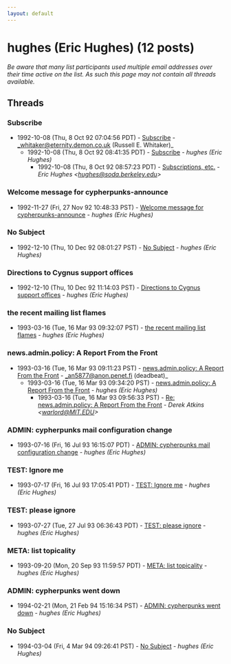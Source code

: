 ```yaml
---
layout: default
---
```


# hughes (Eric Hughes) (12 posts)

_Be aware that many list participants used multiple email addresses over their time active on the list. As such this page may not contain all threads available._

## Threads

### Subscribe
+ 1992-10-08 (Thu, 8 Oct 92 07:04:56 PDT) - [Subscribe](/archive/1992/10/454afdeccfcfc12faec4a1c95227823ccd2317215802fba5cb077de5bba38b1f) - _whitaker@eternity.demon.co.uk (Russell E. Whitaker)_
  + 1992-10-08 (Thu, 8 Oct 92 08:41:35 PDT) - [Subscribe](/archive/1992/10/4dda48fae2f6e862d1a35aa019c82ecee26503b544f80ca323cc75f6238d3c42) - _hughes (Eric Hughes)_
    + 1992-10-08 (Thu, 8 Oct 92 08:57:23 PDT) - [Subscriptions, etc.](/archive/1992/10/20afd4cea4d9e2d57280c5afce0c3f16abf843ef65658c20b5cd90f7b78a1070) - _Eric Hughes \<hughes@soda.berkeley.edu\>_

### Welcome message for cypherpunks-announce
+ 1992-11-27 (Fri, 27 Nov 92 10:48:33 PST) - [Welcome message for cypherpunks-announce](/archive/1992/11/6330b1405e402cdeab1bd11aa5956be5de2cf93315b472fc0f1f688ceba0be70) - _hughes (Eric Hughes)_

### No Subject
+ 1992-12-10 (Thu, 10 Dec 92 08:01:27 PST) - [No Subject](/archive/1992/12/eeb8c7dd644333134f1cf062e496a472a15eaaa5a3f0606c4c8216b40377fd93) - _hughes (Eric Hughes)_

### Directions to Cygnus support offices
+ 1992-12-10 (Thu, 10 Dec 92 11:14:03 PST) - [Directions to Cygnus support offices](/archive/1992/12/d1e396967377e90d7019eef543dd5233dc51ec206f132284e5413662e49e3a0c) - _hughes (Eric Hughes)_

### the recent mailing list flames
+ 1993-03-16 (Tue, 16 Mar 93 09:32:07 PST) - [the recent mailing list flames](/archive/1993/03/393c1698d20d05c385f7aad2105ed94dee136c9e4aef1f0ec23ad76649ba4ee3) - _hughes (Eric Hughes)_

### news.admin.policy: A Report From the Front
+ 1993-03-16 (Tue, 16 Mar 93 09:11:23 PST) - [news.admin.policy: A Report From the Front](/archive/1993/03/f0bb984941ea183c6660d9a86a913e3720ecd91f542b06af71b7f5c9b3cac0b0) - _an5877@anon.penet.fi (deadbeat)_
  + 1993-03-16 (Tue, 16 Mar 93 09:34:20 PST) - [news.admin.policy: A Report From the Front](/archive/1993/03/d14e45ea2b6513a9af7ca91272679a61fdd322e11c8a6aad026afc19f45ce458) - _hughes (Eric Hughes)_
    + 1993-03-16 (Tue, 16 Mar 93 09:56:33 PST) - [Re: news.admin.policy: A Report From the Front](/archive/1993/03/fa38574dcfd79cd13ca59eae199843033d8a06b84c82a36ca23cd45ad713c340) - _Derek Atkins \<warlord@MIT.EDU\>_

### ADMIN: cypherpunks mail configuration change
+ 1993-07-16 (Fri, 16 Jul 93 16:15:07 PDT) - [ADMIN: cypherpunks mail configuration change](/archive/1993/07/12af07c69e9372ec46a037b39d87b248e404c0ca15ec3591963e56846bc1da31) - _hughes (Eric Hughes)_

### TEST: Ignore me
+ 1993-07-17 (Fri, 16 Jul 93 17:05:41 PDT) - [TEST: Ignore me](/archive/1993/07/a6edc221c332f1a6367d41d994111efc54814bc9763ac4f1873a598c5c9192ba) - _hughes (Eric Hughes)_

### TEST: please ignore
+ 1993-07-27 (Tue, 27 Jul 93 06:36:43 PDT) - [TEST: please ignore](/archive/1993/07/6b32992e6f5fb6782884e440a7b05a0dbcb94e94443dbdb9e98b1d4b0f4e7a3c) - _hughes (Eric Hughes)_

### META: list topicality
+ 1993-09-20 (Mon, 20 Sep 93 11:59:57 PDT) - [META: list topicality](/archive/1993/09/8375136238138da154426b479edcb1b7073274102c7b030c1af6e984579e8966) - _hughes (Eric Hughes)_

### ADMIN: cypherpunks went down
+ 1994-02-21 (Mon, 21 Feb 94 15:16:34 PST) - [ADMIN: cypherpunks went down](/archive/1994/02/f84637610c00721ab54fddd0f116aae6990a8341ac05a5db8debe9ce3e81b7e3) - _hughes (Eric Hughes)_

### No Subject
+ 1994-03-04 (Fri, 4 Mar 94 09:26:41 PST) - [No Subject](/archive/1994/03/a41ef025c95c05e2a418c77b15e9a75b74a583ddbb34c17fd452e00a829c65a2) - _hughes (Eric Hughes)_


